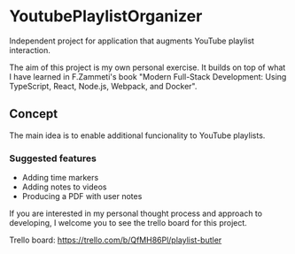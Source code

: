 # YoutubePlaylistOrganizer
Independent project for application that augments YouTube playlist interaction. 

The aim of this project is my own personal exercise. It builds on top of what I have learned in F.Zammeti's book "Modern Full-Stack Development: Using TypeScript, React, Node.js, Webpack, and Docker".

## Concept

The main idea is to enable additional funcionality to YouTube playlists.

### Suggested features

- Adding time markers
- Adding notes to videos
- Producing a PDF with user notes

If you are interested in my personal thought process and approach to developing, I welcome you to see the trello board for this project.

Trello board: https://trello.com/b/QfMH86Pl/playlist-butler

